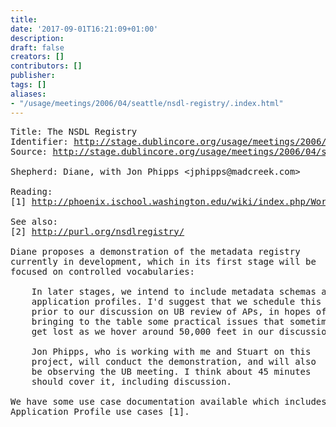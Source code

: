 ```yaml
---
title: 
date: '2017-09-01T16:21:09+01:00'
description: 
draft: false
creators: []
contributors: []
publisher: 
tags: []
aliases:
- "/usage/meetings/2006/04/seattle/nsdl-registry/.index.html"
---
```


<pre>
Title: The NSDL Registry
Identifier: <a href="http://stage.dublincore.org/usage/meetings/2006/04/seattle/nsdl-registry/index.shtml">http://stage.dublincore.org/usage/meetings/2006/04/seattle/nsdl-registry/</a>
Source: <a href="http://stage.dublincore.org/usage/meetings/2006/04/seattle/nsdl-registry/index.txt">http://stage.dublincore.org/usage/meetings/2006/04/seattle/nsdl-registry/index.txt</a>

Shepherd: Diane, with Jon Phipps &lt;jphipps@madcreek.com&gt;

Reading:
[1] <a href="http://phoenix.ischool.washington.edu/wiki/index.php/Working_Notes_and_Documentation#NSDL_Registry_Use_Cases">http://phoenix.ischool.washington.edu/wiki/index.php/Working_Notes_and_Documentation#NSDL_Registry_Use_Cases</a> 

See also:
[2] <a href="http://purl.org/nsdlregistry/">http://purl.org/nsdlregistry/</a>

Diane proposes a demonstration of the metadata registry
currently in development, which in its first stage will be
focused on controlled vocabularies:  

    In later stages, we intend to include metadata schemas and
    application profiles. I'd suggest that we schedule this
    prior to our discussion on UB review of APs, in hopes of
    bringing to the table some practical issues that sometimes
    get lost as we hover around 50,000 feet in our discussions.

    Jon Phipps, who is working with me and Stuart on this
    project, will conduct the demonstration, and will also
    be observing the UB meeting. I think about 45 minutes
    should cover it, including discussion.

We have some use case documentation available which includes
Application Profile use cases [1].

</pre>
